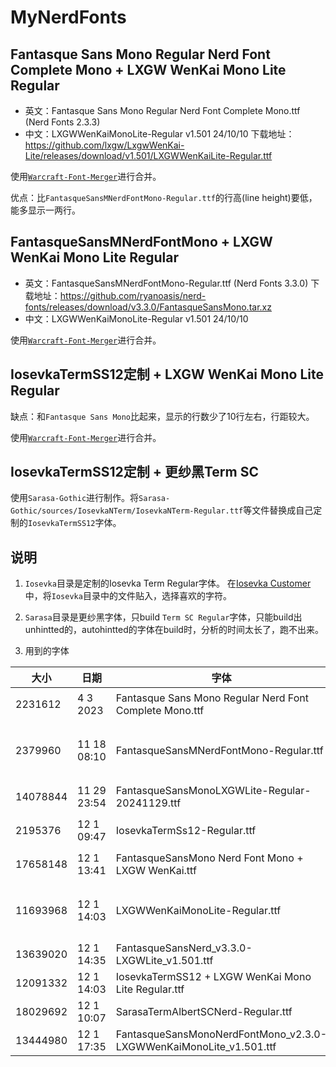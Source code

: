 # MyNerdFonts

## Fantasque Sans Mono Regular Nerd Font Complete Mono + LXGW WenKai Mono Lite Regular
* 英文：Fantasque Sans Mono Regular Nerd Font Complete Mono.ttf (Nerd Fonts 2.3.3)
* 中文：LXGWWenKaiMonoLite-Regular v1.501 24/10/10
   下载地址：https://github.com/lxgw/LxgwWenKai-Lite/releases/download/v1.501/LXGWWenKaiLite-Regular.ttf

使用[`Warcraft-Font-Merger`](https://github.com/nowar-fonts/Warcraft-Font-Merger)进行合并。

优点：比`FantasqueSansMNerdFontMono-Regular.ttf`的行高(line height)要低，能多显示一两行。

## FantasqueSansMNerdFontMono + LXGW WenKai Mono Lite Regular
* 英文：FantasqueSansMNerdFontMono-Regular.ttf (Nerd Fonts 3.3.0)
  下载地址：https://github.com/ryanoasis/nerd-fonts/releases/download/v3.3.0/FantasqueSansMono.tar.xz
* 中文：LXGWWenKaiMonoLite-Regular v1.501 24/10/10

使用[`Warcraft-Font-Merger`](https://github.com/nowar-fonts/Warcraft-Font-Merger)进行合并。

## IosevkaTermSS12定制 + LXGW WenKai Mono Lite Regular

缺点：和`Fantasque Sans Mono`比起来，显示的行数少了10行左右，行距较大。

使用[`Warcraft-Font-Merger`](https://github.com/nowar-fonts/Warcraft-Font-Merger)进行合并。

## IosevkaTermSS12定制 + 更纱黑Term SC

使用`Sarasa-Gothic`进行制作。将`Sarasa-Gothic/sources/IosevkaNTerm/IosevkaNTerm-Regular.ttf`等文件替换成自己定制的`IosevkaTermSS12`字体。

## 说明
1. `Iosevka`目录是定制的Iosevka Term Regular字体。
    在[Iosevka Customer](https://typeof.net/Iosevka/customizer)中，将`Iosevka`目录中的文件贴入，选择喜欢的字符。
2. `Sarasa`目录是更纱黑字体，只build `Term SC Regular`字体，只能build出unhintted的，autohintted的字体在build时，分析的时间太长了，跑不出来。

3. 用到的字体

| 大小     | 日期        | 字体                                                               | 说明                            |
|----------|-------------|--------------------------------------------------------------------|---------------------------------|
| 2231612  | 4 3 2023    | Fantasque Sans Mono Regular Nerd Font Complete Mono.ttf            | 原版英文字体                    |
| 2379960  | 11 18 08:10 | FantasqueSansMNerdFontMono-Regular.ttf                             | Nerd Fonts 3.3.0，行距较大      |
| 14078844 | 11 29 23:54 | FantasqueSansMonoLXGWLite-Regular-20241129.ttf                     | 中英文对齐有问题                |
| 2195376  | 12 1 09:47  | IosevkaTermSs12-Regular.ttf                                        | 原版英文字体                    |
| 17658148 | 12 1 13:41  | FantasqueSansMono Nerd Font Mono + LXGW WenKai.ttf                 | 合并文楷字体                    |
| 11693968 | 12 1 14:03  | LXGWWenKaiMonoLite-Regular.ttf                                     | 未合并英文字体，v1.501 24/10/10 |
| 13639020 | 12 1 14:35  | FantasqueSansNerd_v3.3.0-LXGWLite_v1.501.ttf                       | 行距较小                        |
| 12091332 | 12 1 14:03  | IosevkaTermSS12 + LXGW WenKai Mono Lite Regular.ttf                | 推荐                            |
| 18029692 | 12 1 10:07  | SarasaTermAlbertSCNerd-Regular.ttf                                 | 推荐                            |
| 13444980 | 12 1 17:35  | FantasqueSansMonoNerdFontMono_v2.3.0-LXGWWenKaiMonoLite_v1.501.ttf | 推荐                            |
